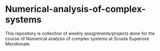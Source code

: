 # Numerical-analysis-of-complex-systems
This repository is collection of weekly assignments/projects done for the course of Numerical analysis of complex systems at Scuola Superiore Meridionale. 

